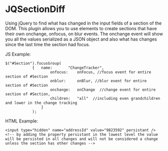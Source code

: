# JQSectionDiff
Using jQuery to find what has changed in the input fields of a section of the DOM.  This plugin allows you to use elements to create sections that have their own onchange, onfocus, on blur events.  The onchange event will show you all the values serialized as a JSON object and also what has changes since the last time the section had focus.

JS Example:
```			
$("#Section").focusGroup(
			{	name:		"ChangeTracker",
					onfocus:	onFocus, //focus event for entire section of #Section
					onblur:		onBlur, //blur event for entire section of #Section
					onchange:	onChange  //change event for entire section of #Section,
					children:	"all"  //including even grandchildren and lower in the change tracking
				}
			);
```
HTML Example:

```
<input type="hidden" name="addressId" value="9823592" persistant /> 
<!-- by adding the property persistant in the lowest level the value will be persisted in all changes and will not be considered a change unless the section has other changes -->
```
